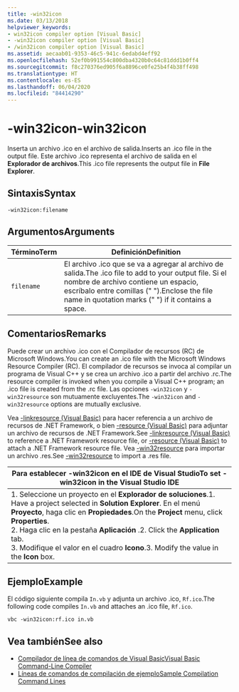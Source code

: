 ```yaml
---
title: -win32icon
ms.date: 03/13/2018
helpviewer_keywords:
- win32icon compiler option [Visual Basic]
- -win32icon compiler option [Visual Basic]
- /win32icon compiler option [Visual Basic]
ms.assetid: aecaab01-9353-46c5-941c-6edabd4eff92
ms.openlocfilehash: 52ef0b991554c800dba4320b0c64c81ddd1b0ff4
ms.sourcegitcommit: f8c270376ed905f6a8896ce0fe25b4f4b38ff498
ms.translationtype: HT
ms.contentlocale: es-ES
ms.lasthandoff: 06/04/2020
ms.locfileid: "84414290"
---
```

# <a name="-win32icon"></a><span data-ttu-id="295ff-102">-win32icon</span><span class="sxs-lookup"><span data-stu-id="295ff-102">-win32icon</span></span>
<span data-ttu-id="295ff-103">Inserta un archivo .ico en el archivo de salida.</span><span class="sxs-lookup"><span data-stu-id="295ff-103">Inserts an .ico file in the output file.</span></span> <span data-ttu-id="295ff-104">Este archivo .ico representa el archivo de salida en el **Explorador de archivos**.</span><span class="sxs-lookup"><span data-stu-id="295ff-104">This .ico file represents the output file in **File Explorer**.</span></span>  
  
## <a name="syntax"></a><span data-ttu-id="295ff-105">Sintaxis</span><span class="sxs-lookup"><span data-stu-id="295ff-105">Syntax</span></span>  
  
```console  
-win32icon:filename  
```  
  
## <a name="arguments"></a><span data-ttu-id="295ff-106">Argumentos</span><span class="sxs-lookup"><span data-stu-id="295ff-106">Arguments</span></span>  
  
|<span data-ttu-id="295ff-107">Término</span><span class="sxs-lookup"><span data-stu-id="295ff-107">Term</span></span>|<span data-ttu-id="295ff-108">Definición</span><span class="sxs-lookup"><span data-stu-id="295ff-108">Definition</span></span>|  
|---|---|  
|`filename`|<span data-ttu-id="295ff-109">El archivo .ico que se va a agregar al archivo de salida.</span><span class="sxs-lookup"><span data-stu-id="295ff-109">The .ico file to add to your output file.</span></span> <span data-ttu-id="295ff-110">Si el nombre de archivo contiene un espacio, escríbalo entre comillas (" ").</span><span class="sxs-lookup"><span data-stu-id="295ff-110">Enclose the file name in quotation marks (" ") if it contains a space.</span></span>|  
  
## <a name="remarks"></a><span data-ttu-id="295ff-111">Comentarios</span><span class="sxs-lookup"><span data-stu-id="295ff-111">Remarks</span></span>  
 <span data-ttu-id="295ff-112">Puede crear un archivo .ico con el Compilador de recursos (RC) de Microsoft Windows.</span><span class="sxs-lookup"><span data-stu-id="295ff-112">You can create an .ico file with the Microsoft Windows Resource Compiler (RC).</span></span> <span data-ttu-id="295ff-113">El compilador de recursos se invoca al compilar un programa de Visual C++ y se crea un archivo .ico a partir del archivo .rc.</span><span class="sxs-lookup"><span data-stu-id="295ff-113">The resource compiler is invoked when you compile a Visual C++ program; an .ico file is created from the .rc file.</span></span> <span data-ttu-id="295ff-114">Las opciones `-win32icon` y `-win32resource` son mutuamente excluyentes.</span><span class="sxs-lookup"><span data-stu-id="295ff-114">The `-win32icon` and `-win32resource` options are mutually exclusive.</span></span>  
  
 <span data-ttu-id="295ff-115">Vea [-linkresource (Visual Basic)](linkresource.md) para hacer referencia a un archivo de recursos de .NET Framework, o bien [-resource (Visual Basic)](resource.md) para adjuntar un archivo de recursos de .NET Framework.</span><span class="sxs-lookup"><span data-stu-id="295ff-115">See [-linkresource (Visual Basic)](linkresource.md) to reference a .NET Framework resource file, or [-resource (Visual Basic)](resource.md) to attach a .NET Framework resource file.</span></span> <span data-ttu-id="295ff-116">Vea [-win32resource](win32resource.md) para importar un archivo .res.</span><span class="sxs-lookup"><span data-stu-id="295ff-116">See [-win32resource](win32resource.md) to import a .res file.</span></span>  
  
|<span data-ttu-id="295ff-117">Para establecer -win32icon en el IDE de Visual Studio</span><span class="sxs-lookup"><span data-stu-id="295ff-117">To set -win32icon in the Visual Studio IDE</span></span>|  
|---|  
|<span data-ttu-id="295ff-118">1.  Seleccione un proyecto en el **Explorador de soluciones**.</span><span class="sxs-lookup"><span data-stu-id="295ff-118">1.  Have a project selected in **Solution Explorer**.</span></span> <span data-ttu-id="295ff-119">En el menú **Proyecto**, haga clic en **Propiedades**.</span><span class="sxs-lookup"><span data-stu-id="295ff-119">On the **Project** menu, click **Properties**.</span></span> <br /><span data-ttu-id="295ff-120">2.  Haga clic en la pestaña **Aplicación** .</span><span class="sxs-lookup"><span data-stu-id="295ff-120">2.  Click the **Application** tab.</span></span><br /><span data-ttu-id="295ff-121">3.  Modifique el valor en el cuadro **Icono**.</span><span class="sxs-lookup"><span data-stu-id="295ff-121">3.  Modify the value in the **Icon** box.</span></span>|  
  
## <a name="example"></a><span data-ttu-id="295ff-122">Ejemplo</span><span class="sxs-lookup"><span data-stu-id="295ff-122">Example</span></span>  
 <span data-ttu-id="295ff-123">El código siguiente compila `In.vb` y adjunta un archivo .ico, `Rf.ico`.</span><span class="sxs-lookup"><span data-stu-id="295ff-123">The following code compiles `In.vb` and attaches an .ico file, `Rf.ico`.</span></span>  
  
```console
vbc -win32icon:rf.ico in.vb  
```  
  
## <a name="see-also"></a><span data-ttu-id="295ff-124">Vea también</span><span class="sxs-lookup"><span data-stu-id="295ff-124">See also</span></span>

- [<span data-ttu-id="295ff-125">Compilador de línea de comandos de Visual Basic</span><span class="sxs-lookup"><span data-stu-id="295ff-125">Visual Basic Command-Line Compiler</span></span>](index.md)
- [<span data-ttu-id="295ff-126">Líneas de comandos de compilación de ejemplo</span><span class="sxs-lookup"><span data-stu-id="295ff-126">Sample Compilation Command Lines</span></span>](sample-compilation-command-lines.md)
